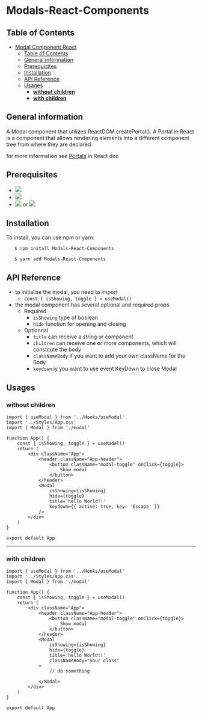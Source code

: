 # Modals-React-Components

## Table of Contents

-   [Modal Component React](#modal-component-react)
    -   [Table of Contents](#table-of-contents)
    -   [General information](#general-information)
    -   [Prerequisites](#prerequisites)
    -   [Installation](#installation)
    -   [API Reference](#api-reference)
    -   [Usages](#usages)
        -   [**without children**](#without-children)
        -   [**with children**](#with-children)

## General information

A Modal component that utilizes ReactDOM.createPortal(). A Portal in React is a component that allows rendering elements into a different component tree from where they are declared.

for more information see [Portals](https://reactjs.org/docs/portals.html#gatsby-focus-wrapper) in React doc

## Prerequisites

-   <img src="https://img.shields.io/badge/Node-v16.12.0-blue">
-   <img src="https://img.shields.io/badge/React-v18.2.0-green">
-   <img src="https://img.shields.io/badge/npm-8.1.0-blue"> or <img src="https://img.shields.io/badge/Yarn-v1.14.0-green">

## Installation

To install, you can use npm or yarn:

```
   $ npm install Modals-React-Components

   $ yarn add Modals-React-Components
```

## API Reference

-   to initialise the modal, you need to import
    -   `const { isShowing, toggle } = useModal()`
-   the modal component has several optional and required props
    -   Required
        -   `isShowing` type of boolean
        -   `hide` function for opening and closing
    -   Optionnal
        -   `title` can receive a string or component
        -   `children` can receive one or more components, which will constitute the body
        -   `classNameBody` if you want to add your own className for the Body
        -   `keydown` iy you want to use event KeyDown to close Modal

## Usages

### **without children**

```Jsx
import { useModal } from '../Hooks/useModal'
import '../Styles/App.css'
import { Modal } from './modal'

function App() {
    const { isShowing, toggle } = useModal()
    return (
        <div className="App">
            <header className="App-header">
                <button className="modal-toggle" onClick={toggle}>
                    Show modal
                </button>
            </header>
            <Modal
                isShowing={isShowing}
                hide={toggle}
                title='hello World!!'
                keydown={{ active: true, key: 'Escape' }}
            />
        </div>
    )
}

export default App
```

---

### **with children**

```Jsx
import { useModal } from '../Hooks/useModal'
import '../Styles/App.css'
import { Modal } from './modal'

function App() {
    const { isShowing, toggle } = useModal()
    return (
        <div className="App">
            <header className="App-header">
                <button className="modal-toggle" onClick={toggle}>
                    Show modal
                </button>
            </header>
            <Modal
                isShowing={isShowing}
                hide={toggle}
                title='hello World!!'
                classNameBody="your class"
            >
                // do something

            </Modal>
        </div>
    )
}

export default App
```

[def]: #table-of-contents
